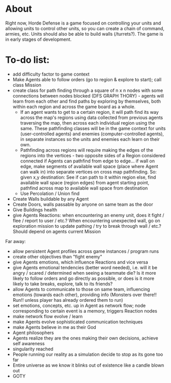 # About
Right now, Horde Defense is a game focused on controlling your units and allowing
units to control other units, so you can create a chain of command, armies, etc.
Units should also be able to build walls (/turrets?). The game is in early stages
of development.


# To-do list:

- add difficulty factor to game context
- Make Agents able to follow orders (go to region & explore to start); call class
  Mission
- create class for path finding through a square of n x n nodes with some
  connections between nodes blocked (DFS GRAPH THORY) - agents will learn from
  each other and find paths by exploring by themselves, both within each region
  and across the game board as a whole.
  + If an agent wants to get to a certain region, it will path find its way
    across the map's regions using data collected from previous agents traversing
    the map, then across each individual region using the same. These pathfinding
    classes will be in the game context for units (user-controlled agents) and
    enemies (computer-controlled agents), in separate instances so the units and
    enemies each learn on their own.
  + Pathfinding across regions will require making the edges of the regions into
    the vertices - two opposite sides of a Region considered connected if Agents
    can pathfind from edge to edge... if wall on edge, make segments of available
    wall space (place where Agent can walk in) into separate vertices on cross
    map pathfinding. So:
    given x,y destination:
      See if can path to it within region
      else, find available wall space (region edges) from agent starting point,
      pathfind across map to available wall space from destination
  + Use Percolation / Union find
- Create Walls buildable by any Agent
- Create Doors, walls passable by anyone on same team as the door
- Give Buildings health
- give Agents Reactions: when encountering an enemy unit, does it fight / flee /
  report to user / etc.? When encountering unexpected wall, go on exploration
  mission to update pathing  / try to break through wall / etc.? Should depend
  on agents current Mission

Far away:

- allow persistent Agent profiles across game instances / program runs
- create other objectives than "fight enemy"
- give Agents emotions, which influence Reactions and vice versa
- give Agents emotional tendencies (better word needed), i.e. will it be angry
  / scared / determined when seeing a teammate die? Is it more likely to follow
  orders and go directly as possible, or does is it more likely to take breaks,
  explore, talk to its friends?
- allow Agents to communicate to those on same team, influencing emotions (towards
  each other), providing info (Monsters over there!! Run!! unless player has
  already ordered them to run)
- set emotions, concepts, etc. up in Agent as network flow; node corresponding to
  certain event is a memory, triggers Reaction nodes
- make network flow evolve / learn
- make Agents evolve sophisticated communication techniques
- make Agents believe in me as their God
- Agent philosophers
- Agents realize they are the ones making their own decisions, achieve self awareness
- singularity reached
- People running our reality as a simulation decide to stop as its gone too far
- Entire universe as we know it blinks out of existence like a candle blown out
- GOTY
